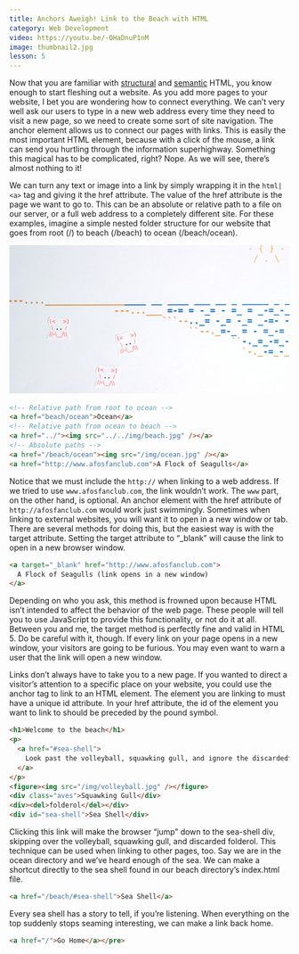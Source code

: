 ```yaml
---
title: Anchors Aweigh! Link to the Beach with HTML
category: Web Development
video: https://youtu.be/-OHaDnuP1nM
image: thumbnail2.jpg
lesson: 5
---
```


Now that you are familiar with [structural](https://thehelloworldprogram.com/web-development/structural-html-markup/ "Building a Web Page With Structural HTML Markup") and [semantic](https://thehelloworldprogram.com/web-development/semantic-html-markup/ "Adding Extra Information to a Web Page with Semantic HTML Markup") HTML, you know enough to start fleshing out a website. As you add more pages to your website, I bet you are wondering how to connect everything. We can’t very well ask our users to type in a new web address every time they need to visit a new page, so we need to create some sort of site navigation. The anchor element allows us to connect our pages with links. This is easily the most important HTML element, because with a click of the mouse, a link can send you hurtling through the information superhighway. Something this magical has to be complicated, right? Nope. As we will see, there’s almost nothing to it!

We can turn any text or image into a link by simply wrapping it in the `html|<a>` tag and giving it the href attribute. The value of the href attribute is the page we want to go to. This can be an absolute or relative path to a file on our server, or a full web address to a completely different site. For these examples, imagine a simple nested folder structure for our website that goes from root (/) to beach (/beach) to ocean (/beach/ocean).

![beach](./beach.jpg)

```html
<!-- Relative path from root to ocean -->
<a href="beach/ocean">Ocean</a>
<!-- Relative path from ocean to beach -->
<a href="../"><img src="../../img/beach.jpg" /></a>
<!-- Absolute paths -->
<a href="/beach/ocean"><img src="/img/ocean.jpg" /></a>
<a href="http://www.afosfanclub.com">A Flock of Seagulls</a>
```

Notice that we must include the `http://` when linking to a web address. If we tried to use `www.afosfanclub.com`, the link wouldn’t work. The `www` part, on the other hand, is optional. An anchor element with the href attribute of `http://afosfanclub.com` would work just swimmingly. Sometimes when linking to external websites, you will want it to open in a new window or tab. There are several methods for doing this, but the easiest way is with the target attribute. Setting the target attribute to “\_blank” will cause the link to open in a new browser window.

```html
<a target="_blank" href="http://www.afosfanclub.com">
  A Flock of Seagulls (link opens in a new window)
</a>
```

Depending on who you ask, this method is frowned upon because HTML isn’t intended to affect the behavior of the web page. These people will tell you to use JavaScript to provide this functionality, or not do it at all. Between you and me, the target method is perfectly fine and valid in HTML 5. Do be careful with it, though. If every link on your page opens in a new window, your visitors are going to be furious. You may even want to warn a user that the link will open a new window.

Links don’t always have to take you to a new page. If you wanted to direct a visitor’s attention to a specific place on your website, you could use the anchor tag to link to an HTML element. The element you are linking to must have a unique id attribute. In your href attribute, the id of the element you want to link to should be preceded by the pound symbol.

```html
<h1>Welcome to the beach</h1>
<p>
  <a href="#sea-shell">
    Look past the volleyball, squawking gull, and ignore the discardedfolderol.
  </a>
</p>
<figure><img src="/img/volleyball.jpg" /></figure>
<div class="aves">Squawking Gull</div>
<div><del>folderol</del></div>
<div id="sea-shell">Sea Shell</div>
```

Clicking this link will make the browser “jump” down to the sea-shell div, skipping over the volleyball, squawking gull, and discarded folderol. This technique can be used when linking to other pages, too. Say we are in the ocean directory and we’ve heard enough of the sea. We can make a shortcut directly to the sea shell found in our beach directory’s index.html file.

```html
<a href="/beach/#sea-shell">Sea Shell</a>
```

Every sea shell has a story to tell, if you’re listening. When everything on the top suddenly stops seaming interesting, we can make a link back home.

```html
<a href="/">Go Home</a></pre>
```
